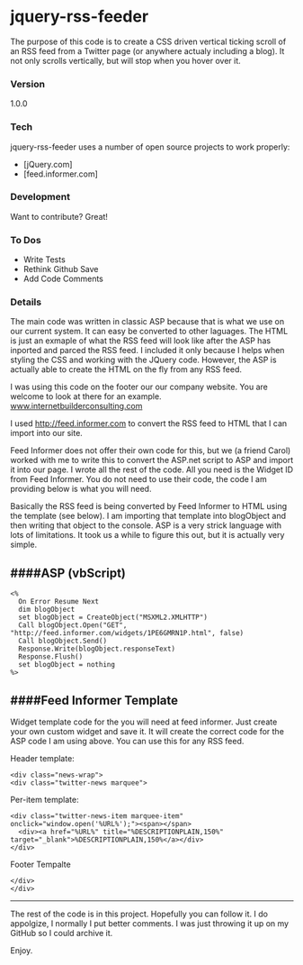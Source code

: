 # jquery-rss-feeder

The purpose of this code is to create a CSS driven vertical ticking scroll of an RSS feed from a Twitter page (or anywhere actualy including a blog). It not only scrolls vertically, but will stop when you hover over it.

### Version
1.0.0

### Tech

jquery-rss-feeder uses a number of open source projects to work properly:

  - [jQuery.com]
  - [feed.informer.com]

### Development

Want to contribute? Great!


### To Dos

  - Write Tests
  - Rethink Github Save
  - Add Code Comments
  
### Details

The main code was written in classic ASP because that is what we use on our current system. It can easy be converted to other laguages. The HTML is just an exmaple of what the RSS feed will look like after the ASP has inported and parced the RSS feed. I included it only because I helps when styling the CSS and working with the JQuery code. However, the ASP is actually able to create the HTML on the fly from any RSS feed.

I was using this code on the footer our our company website. You are welcome to look at there for an example.
www.internetbuilderconsulting.com

I used http://feed.informer.com to convert the RSS feed to HTML that I can import into our site. 

Feed Informer does not offer their own code for this, but we (a friend Carol) worked with me to write this to convert the ASP.net script to ASP and import it into our page. I wrote all the rest of the code. All you need is the Widget ID from Feed Informer. You do not need to use their code, the code I am providing below is what you will need.

Basically the RSS feed is being converted by Feed Informer to HTML using the template (see below). I am importing that template into blogObject and then writing that object to the console. ASP is a very strick language with lots of limitations. It took us a while to figure this out, but it is actually very simple.


####ASP (vbScript)
----------------------------------------------

```
<%
  On Error Resume Next
  dim blogObject
  set blogObject = CreateObject("MSXML2.XMLHTTP")
  Call blogObject.Open("GET", "http://feed.informer.com/widgets/1PE6GMRN1P.html", false)
  Call blogObject.Send()
  Response.Write(blogObject.responseText)
  Response.Flush()
  set blogObject = nothing
%>
```

####Feed Informer Template
----------------------------------------------

Widget template code for the you will need at feed informer. Just create your own custom widget and save it. It will create the correct code for the ASP code I am using above. You can use this for any RSS feed. 


Header template:
```
<div class="news-wrap">
<div class="twitter-news marquee">
```

Per-item template:
```
<div class="twitter-news-item marquee-item" onclick="window.open('%URL%');"><span></span>
  <div><a href="%URL%" title="%DESCRIPTIONPLAIN,150%" target="_blank">%DESCRIPTIONPLAIN,150%</a></div>
</div>
```

Footer Tempalte
```
</div>
</div>
```

----------------------------------------------


The rest of the code is in this project. Hopefully you can follow it. I do appolgize, I normally I put better comments. I was just throwing it up on my GitHub so I could archive it.

Enjoy.



